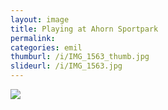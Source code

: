 ```yaml
---
layout: image
title: Playing at Ahorn Sportpark
permalink: 
categories: emil
thumburl: /i/IMG_1563_thumb.jpg
slideurl: /i/IMG_1563.jpg 
---
```

![]({{site.url}}/i/IMG_1563.jpg)
